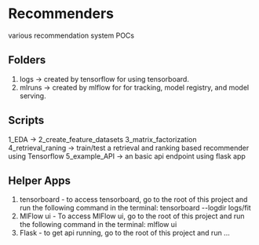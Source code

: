 # Recommenders
various recommendation system POCs

## Folders

1. logs -> created by tensorflow for using tensorboard. 
2. mlruns -> created by mlflow for for tracking, model registry, and model serving. 

## Scripts

1_EDA ->
2_create_feature_datasets 
3_matrix_factorization 
4_retrieval_raning -> train/test a retrieval and ranking based recommender using Tensorflow 
5_example_API -> an basic api endpoint using flask app

## Helper Apps
1. tensorboard - to access tensorboard, go to the root of this project and run the following command in the terminal:  tensorboard --logdir logs/fit
2. MlFlow ui - To access MlFlow ui, go to the root of this project and run the following command in the terminal: mlflow ui 
3. Flask - to get api running, go to the root of this project and run ...
